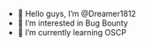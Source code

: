 - 👋 Hello guys, I’m @Dreamer1812
- 👀 I’m interested in Bug Bounty
- 🌱 I’m currently learning OSCP

<!---
Dreamer1812/Dreamer1812 is a ✨ special ✨ repository because its `README.md` (this file) appears on your GitHub profile.
You can click the Preview link to take a look at your changes.
--->
